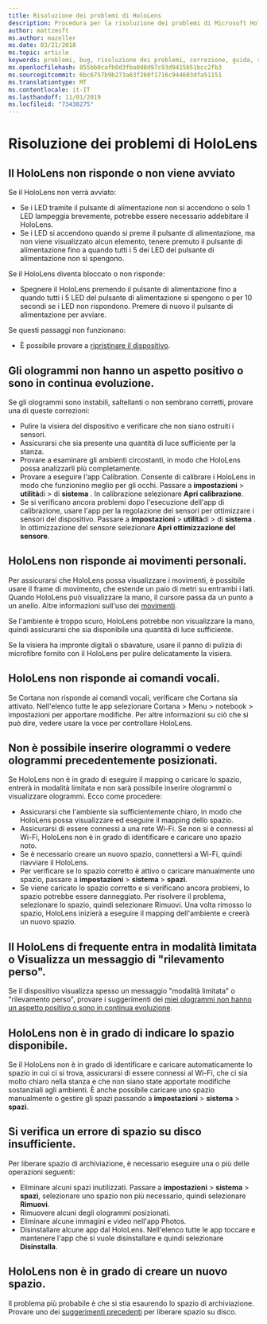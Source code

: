 ```yaml
---
title: Risoluzione dei problemi di HoloLens
description: Procedura per la risoluzione dei problemi di Microsoft HoloLens.
author: mattzmsft
ms.author: mazeller
ms.date: 03/21/2018
ms.topic: article
keywords: problemi, bug, risoluzione dei problemi, correzione, guida, supporto tecnico, HoloLens
ms.openlocfilehash: 855bb0cafb0d3fba0d8d97c93d9415b51bcc2fb3
ms.sourcegitcommit: 6bc6757b9b273a63f260f1716c944603dfa51151
ms.translationtype: MT
ms.contentlocale: it-IT
ms.lasthandoff: 11/01/2019
ms.locfileid: "73438275"
---
```

# <a name="hololens-troubleshooting"></a>Risoluzione dei problemi di HoloLens

## <a name="my-hololens-is-unresponsive-or-wont-boot"></a>Il HoloLens non risponde o non viene avviato

Se il HoloLens non verrà avviato:
* Se i LED tramite il pulsante di alimentazione non si accendono o solo 1 LED lampeggia brevemente, potrebbe essere necessario addebitare il HoloLens.
* Se i LED si accendono quando si preme il pulsante di alimentazione, ma non viene visualizzato alcun elemento, tenere premuto il pulsante di alimentazione fino a quando tutti i 5 dei LED del pulsante di alimentazione non si spengono.

Se il HoloLens diventa bloccato o non risponde:
* Spegnere il HoloLens premendo il pulsante di alimentazione fino a quando tutti i 5 LED del pulsante di alimentazione si spengono o per 10 secondi se i LED non rispondono. Premere di nuovo il pulsante di alimentazione per avviare.

Se questi passaggi non funzionano:
* È possibile provare a [ripristinare il dispositivo](reset-or-recover-your-hololens.md).

## <a name="holograms-dont-look-good-or-are-moving-around"></a>Gli ologrammi non hanno un aspetto positivo o sono in continua evoluzione.

Se gli ologrammi sono instabili, saltellanti o non sembrano corretti, provare una di queste correzioni:
* Pulire la visiera del dispositivo e verificare che non siano ostruiti i sensori.
* Assicurarsi che sia presente una quantità di luce sufficiente per la stanza.
* Provare a esaminare gli ambienti circostanti, in modo che HoloLens possa analizzarli più completamente.
* Provare a eseguire l'app Calibration. Consente di calibrare i HoloLens in modo che funzionino meglio per gli occhi. Passare a **impostazioni** > **utilità**di > di **sistema** . In calibrazione selezionare **Apri calibrazione**.
* Se si verificano ancora problemi dopo l'esecuzione dell'app di calibrazione, usare l'app per la regolazione dei sensori per ottimizzare i sensori del dispositivo. Passare a **impostazioni** > **utilità**di > di **sistema** . In ottimizzazione del sensore selezionare **Apri ottimizzazione del sensore**.

## <a name="hololens-doesnt-respond-to-my-gestures"></a>HoloLens non risponde ai movimenti personali.

Per assicurarsi che HoloLens possa visualizzare i movimenti, è possibile usare il frame di movimento, che estende un paio di metri su entrambi i lati. Quando HoloLens può visualizzare la mano, il cursore passa da un punto a un anello. Altre informazioni sull'uso dei [movimenti](gaze-and-commit.md#composite-gestures).

Se l'ambiente è troppo scuro, HoloLens potrebbe non visualizzare la mano, quindi assicurarsi che sia disponibile una quantità di luce sufficiente.

Se la visiera ha impronte digitali o sbavature, usare il panno di pulizia di microfibre fornito con il HoloLens per pulire delicatamente la visiera.

## <a name="hololens-doesnt-respond-to-my-voice-commands"></a>HoloLens non risponde ai comandi vocali.

Se Cortana non risponde ai comandi vocali, verificare che Cortana sia attivato. Nell'elenco tutte le app selezionare Cortana > Menu > notebook > impostazioni per apportare modifiche. Per altre informazioni su ciò che si può dire, vedere usare la voce per controllare HoloLens.

## <a name="i-cant-place-holograms-or-see-holograms-i-previously-placed"></a>Non è possibile inserire ologrammi o vedere ologrammi precedentemente posizionati.

Se HoloLens non è in grado di eseguire il mapping o caricare lo spazio, entrerà in modalità limitata e non sarà possibile inserire ologrammi o visualizzare ologrammi. Ecco come procedere:
* Assicurarsi che l'ambiente sia sufficientemente chiaro, in modo che HoloLens possa visualizzare ed eseguire il mapping dello spazio.
* Assicurarsi di essere connessi a una rete Wi-Fi. Se non si è connessi al Wi-Fi, HoloLens non è in grado di identificare e caricare uno spazio noto.
* Se è necessario creare un nuovo spazio, connettersi a Wi-Fi, quindi riavviare il HoloLens.
* Per verificare se lo spazio corretto è attivo o caricare manualmente uno spazio, passare a **impostazioni** > **sistema** > **spazi**.
* Se viene caricato lo spazio corretto e si verificano ancora problemi, lo spazio potrebbe essere danneggiato. Per risolvere il problema, selezionare lo spazio, quindi selezionare Rimuovi. Una volta rimosso lo spazio, HoloLens inizierà a eseguire il mapping dell'ambiente e creerà un nuovo spazio.

## <a name="my-hololens-frequently-enters-limited-mode-or-shows-a-tracking-lost-message"></a>Il HoloLens di frequente entra in modalità limitata o Visualizza un messaggio di "rilevamento perso".

Se il dispositivo visualizza spesso un messaggio "modalità limitata" o "rilevamento perso", provare i suggerimenti dei [miei ologrammi non hanno un aspetto positivo o sono in continua evoluzione](#holograms-dont-look-good-or-are-moving-around).

## <a name="my-hololens-cant-tell-what-space-im-in"></a>HoloLens non è in grado di indicare lo spazio disponibile.

Se il HoloLens non è in grado di identificare e caricare automaticamente lo spazio in cui ci si trova, assicurarsi di essere connessi al Wi-Fi, che ci sia molto chiaro nella stanza e che non siano state apportate modifiche sostanziali agli ambienti. È anche possibile caricare uno spazio manualmente o gestire gli spazi passando a **impostazioni** > **sistema** > **spazi**.

## <a name="im-getting-a-low-disk-space-error"></a>Si verifica un errore di spazio su disco insufficiente.

Per liberare spazio di archiviazione, è necessario eseguire una o più delle operazioni seguenti:
* Eliminare alcuni spazi inutilizzati. Passare a **impostazioni** > **sistema** > **spazi**, selezionare uno spazio non più necessario, quindi selezionare **Rimuovi**.
* Rimuovere alcuni degli ologrammi posizionati.
* Eliminare alcune immagini e video nell'app Photos.
* Disinstallare alcune app dal HoloLens. Nell'elenco tutte le app toccare e mantenere l'app che si vuole disinstallare e quindi selezionare **Disinstalla**.

## <a name="my-hololens-cant-create-a-new-space"></a>HoloLens non è in grado di creare un nuovo spazio.

Il problema più probabile è che si stia esaurendo lo spazio di archiviazione. Provare uno dei [suggerimenti precedenti](#im-getting-a-low-disk-space-error) per liberare spazio su disco.
